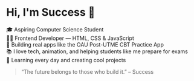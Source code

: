 # Hi, I'm Success 👋

🎓 Aspiring Computer Science Student  
👨‍💻 Frontend Developer — HTML, CSS & JavaScript  
🚀 Building real apps like the OAU Post-UTME CBT Practice App  
📚 I love tech, animation, and helping students like me prepare for exams  
🌱 Learning every day and creating cool projects

> “The future belongs to those who build it.” – Success
